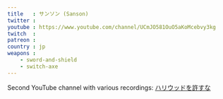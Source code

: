 ```yaml
---
title   : サンソン (Sanson)
twitter :
youtube : https://www.youtube.com/channel/UCmJO581OuO5aKoMcebvy3kg
twitch  :
patreon :
country : jp
weapons :
    - sword-and-shield
    - switch-axe
---
```


Second YouTube channel with various recordings: [ハリウッドを許すな](https://www.youtube.com/channel/UC92_4z6f8UVsB5R168E_7_w)

